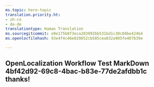 ```yaml
---
ms.topic: hero-topic
translation.priority.ht:
- zh-cn
- de-de
translationtype: Human Translation
ms.sourcegitcommit: e9e175b8f3eca203992bb531bd1c30c04be424b4
ms.openlocfilehash: 93e4f4c46e829652cb585cea032a905fe407b39e

---
```

## OpenLocalization Workflow Test MarkDown 4bf42d92-69c8-4bac-b83e-77de2afdbb1c thanks!



<!--HONumber=Sep16_HO1-->


